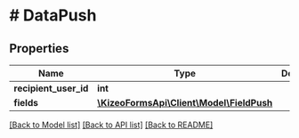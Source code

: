 # # DataPush

## Properties

Name | Type | Description | Notes
------------ | ------------- | ------------- | -------------
**recipient_user_id** | **int** |  | [optional]
**fields** | [**\KizeoFormsApi\Client\Model\FieldPush**](FieldPush.md) |  | [optional]

[[Back to Model list]](../../README.md#models) [[Back to API list]](../../README.md#endpoints) [[Back to README]](../../README.md)
